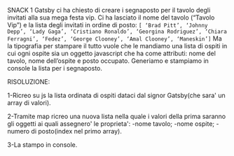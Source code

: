 SNACK 1
Gatsby ci ha chiesto di creare i segnaposto per il tavolo degli invitati alla sua mega festa vip.
Ci ha lasciato il nome del tavolo (“Tavolo Vip”) e la lista degli invitati in ordine di posto: `[ ‘Brad Pitt’, ‘Johnny Depp’, ‘Lady Gaga’, ‘Cristiano Ronaldo’, ‘Georgina Rodriguez’, ‘Chiara Ferragni’, ‘Fedez’, ‘George Clooney’, ‘Amal Clooney’, ‘Maneskin’]`
Ma la tipografia per stampare il tutto vuole che le mandiamo una lista di ospiti in cui ogni ospite sia un oggetto javascript che ha come attributi: nome del tavolo, nome dell’ospite e posto occupato.
Generiamo e stampiamo in console la lista per i segnaposto.

RISOLUZIONE:

1-Ricreo su js la lista ordinata di ospiti dataci dal signor Gatsby(che sara' un array di valori).

2-Tramite map ricreo una nuova lista nella quale i valori della prima saranno gli oggetti ai quali assegnero' le proprieta':
-nome tavolo;
-nome ospite;
-numero di posto(index nel primo array).

3-La stampo in console.